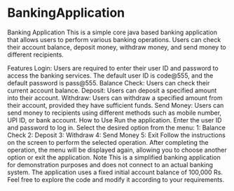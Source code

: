 # BankingApplication

Banking Application
This is a simple core java based banking application that allows users to perform various banking operations. Users can check their account balance, deposit money, withdraw money, and send money to different recipients.

Features
Login: Users are required to enter their user ID and password to access the banking services. The default user ID is code@555, and the default password is pass@555.
Balance Check: Users can check their current account balance.
Deposit: Users can deposit a specified amount into their account.
Withdraw: Users can withdraw a specified amount from their account, provided they have sufficient funds.
Send Money: Users can send money to recipients using different methods such as mobile number, UPI ID, or bank account.
How to Use
Run the application.
Enter the user ID and password to log in.
Select the desired option from the menu:
1: Balance Check
2: Deposit
3: Withdraw
4: Send Money
5: Exit
Follow the instructions on the screen to perform the selected operation.
After completing the operation, the menu will be displayed again, allowing you to choose another option or exit the application.
Note
This is a simplified banking application for demonstration purposes and does not connect to an actual banking system.
The application uses a fixed initial account balance of 100,000 Rs.
Feel free to explore the code and modify it according to your requirements.
